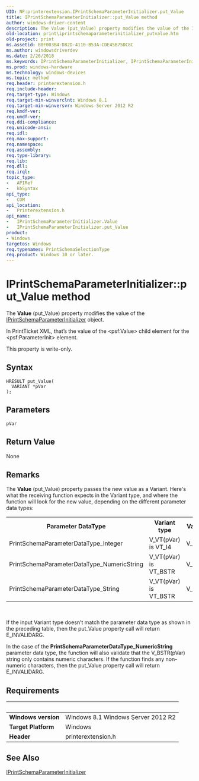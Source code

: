 ```yaml
---
UID: NF:printerextension.IPrintSchemaParameterInitializer.put_Value
title: IPrintSchemaParameterInitializer::put_Value method
author: windows-driver-content
description: The Value (put_Value) property modifies the value of the IPrintSchemaParameterInitializer object.
old-location: print\iprintschemaparameterinitializer_putvalue.htm
old-project: print
ms.assetid: B0F003B4-D82D-4110-B53A-CDE45B75DC8C
ms.author: windowsdriverdev
ms.date: 2/26/2018
ms.keywords: IPrintSchemaParameterInitializer, IPrintSchemaParameterInitializer interface [Print Devices], Value property, IPrintSchemaParameterInitializer,put_Value, IPrintSchemaParameterInitializer.Value, IPrintSchemaParameterInitializer::put_Value, Value property [Print Devices], Value property [Print Devices], IPrintSchemaParameterInitializer interface, print.iprintschemaparameterinitializer_putvalue, printerextension/IPrintSchemaParameterInitializer::Value, printerextension/IPrintSchemaParameterInitializer::put_Value, put_Value,IPrintSchemaParameterInitializer.put_Value
ms.prod: windows-hardware
ms.technology: windows-devices
ms.topic: method
req.header: printerextension.h
req.include-header: 
req.target-type: Windows
req.target-min-winverclnt: Windows 8.1
req.target-min-winversvr: Windows Server 2012 R2
req.kmdf-ver: 
req.umdf-ver: 
req.ddi-compliance: 
req.unicode-ansi: 
req.idl: 
req.max-support: 
req.namespace: 
req.assembly: 
req.type-library: 
req.lib: 
req.dll: 
req.irql: 
topic_type:
-	APIRef
-	kbSyntax
api_type:
-	COM
api_location:
-	Printerextension.h
api_name:
-	IPrintSchemaParameterInitializer.Value
-	IPrintSchemaParameterInitializer.put_Value
product:
- Windows
targetos: Windows
req.typenames: PrintSchemaSelectionType
req.product: Windows 10 or later.
---
```



# IPrintSchemaParameterInitializer::put_Value method
The <b>Value</b> (put_Value) property modifies the value of the <a href="https://msdn.microsoft.com/library/windows/hardware/dn454557">IPrintSchemaParameterInitializer</a> object. 

In PrintTicket XML, that’s the value of the &lt;psf:Value&gt; child element for the &lt;psf:ParameterInit&gt; element.

This property is write-only.

## Syntax

```
HRESULT put_Value(
  VARIANT *pVar
);
```

## Parameters

`pVar`




## Return Value

None

## Remarks

The <b>Value</b> (put_Value) property passes the new value as a Variant. Here's what the receiving function expects in the Variant type, and where the function will look for the new value, depending on the different parameter data types:

<table>
<tr>
<th>Parameter DataType</th>
<th>Variant type</th>
<th>Variant value</th>
</tr>
<tr>
<td>PrintSchemaParameterDataType_Integer</td>
<td>V_VT(pVar) is VT_I4</td>
<td>V_I4(pVar)</td>
</tr>
<tr>
<td>PrintSchemaParameterDataType_NumericString</td>
<td>V_VT(pVar) is VT_BSTR</td>
<td>V_BSTR(pVar)</td>
</tr>
<tr>
<td>PrintSchemaParameterDataType_String</td>
<td>V_VT(pVar) is VT_BSTR</td>
<td>V_BSTR(pVar)</td>
</tr>
</table>
 

If the input Variant type doesn’t match the parameter data type as shown in the preceding table, then the put_Value property call will return E_INVALIDARG.

In the case of the <b>PrintSchemaParameterDataType_NumericString</b>  parameter data type, the function will also validate that the V_BSTR(pVar) string only contains numeric characters. If the function finds any non-numeric characters, then the put_Value property call will return E_INVALIDARG.

## Requirements
| &nbsp; | &nbsp; |
| ---- |:---- |
| **Windows version** | Windows 8.1 Windows Server 2012 R2 |
| **Target Platform** | Windows |
| **Header** | printerextension.h |

## See Also

<a href="https://msdn.microsoft.com/library/windows/hardware/dn454557">IPrintSchemaParameterInitializer</a>